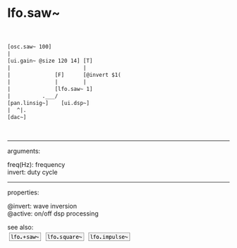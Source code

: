 # lfo.saw~

```


[osc.saw~ 100]
|
[ui.gain~ @size 120 14] [T]
|                       |
|              [F]      [@invert $1(
|              |        |
|              [lfo.saw~ 1]
|          .___/
[pan.linsig~]    [ui.dsp~]
|  ^|.
[dac~]

            
```
---
arguments:

freq(Hz): frequency<br>
invert: duty cycle<br>

---
properties:

@invert: wave inversion<br>
@active: on/off dsp
            processing<br>

see also:<br>
![lfo.+saw~](img/object_lfo.+saw~.png)
![lfo.square~](img/object_lfo.square~.png)
![lfo.impulse~](img/object_lfo.impulse~.png)
